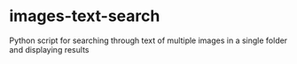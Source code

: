 # images-text-search
Python script for searching through text of multiple images in a single folder and displaying results
